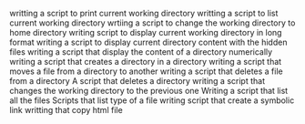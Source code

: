 writting a script to print current working directory
writting a script to list current working directory
wrtiing a script to change the working directory to home directory
writing script to display current working directory in long format
writing a script to display current directory content with the hidden files
writing a script that display the content of a directory numerically
writing a script that creates a directory in a directory
writing a script that moves a file from a directory to another
writing a script that deletes a file from a directory
A script that deletes a directory
writing a script that changes the working directory to the previous one
Writing a script that list all the files
Scripts that list type of a file
writing script that create a symbolic link
writting that copy html file 
